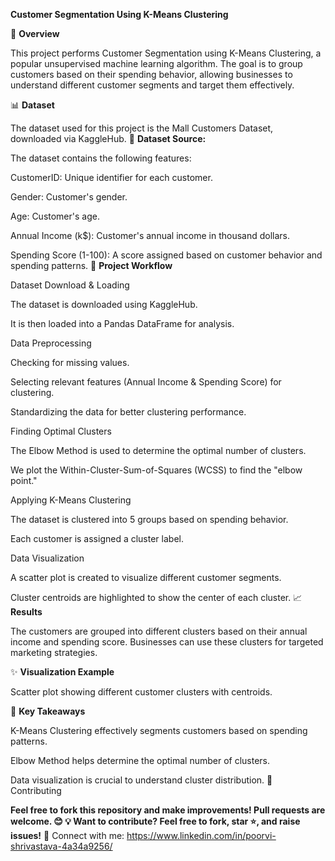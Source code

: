 **Customer Segmentation Using K-Means Clustering**

📌 **Overview**

This project performs Customer Segmentation using K-Means Clustering, a popular unsupervised machine learning algorithm. The goal is to group customers based on their spending behavior, allowing businesses to understand different customer segments and target them effectively.

📊 **Dataset**

The dataset used for this project is the Mall Customers Dataset, downloaded via KaggleHub.
🔗 **Dataset Source:**

The dataset contains the following features:

CustomerID: Unique identifier for each customer.

Gender: Customer's gender.

Age: Customer's age.

Annual Income (k$): Customer's annual income in thousand dollars.

Spending Score (1-100): A score assigned based on customer behavior and spending patterns.
🚀 **Project Workflow**

Dataset Download & Loading

The dataset is downloaded using KaggleHub.

It is then loaded into a Pandas DataFrame for analysis.

Data Preprocessing

Checking for missing values.

Selecting relevant features (Annual Income & Spending Score) for clustering.

Standardizing the data for better clustering performance.

Finding Optimal Clusters

The Elbow Method is used to determine the optimal number of clusters.

We plot the Within-Cluster-Sum-of-Squares (WCSS) to find the "elbow point."

Applying K-Means Clustering

The dataset is clustered into 5 groups based on spending behavior.

Each customer is assigned a cluster label.

Data Visualization

A scatter plot is created to visualize different customer segments.

Cluster centroids are highlighted to show the center of each cluster.
📈 **Results**

The customers are grouped into different clusters based on their annual income and spending score. Businesses can use these clusters for targeted marketing strategies.

✨ **Visualization Example**

Scatter plot showing different customer clusters with centroids.

🎯 **Key Takeaways**

K-Means Clustering effectively segments customers based on spending patterns.

Elbow Method helps determine the optimal number of clusters.

Data visualization is crucial to understand cluster distribution.
📢 Contributing

**Feel free to fork this repository and make improvements! Pull requests are welcome. 😊
💡 Want to contribute? Feel free to fork, star ⭐, and raise issues!** 
🔗 Connect with me: https://www.linkedin.com/in/poorvi-shrivastava-4a34a9256/
